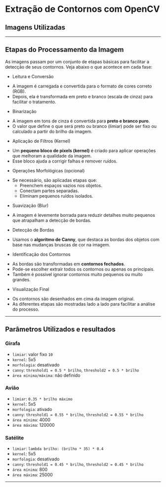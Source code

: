 # Extração de Contornos com OpenCV

## Imagens Utilizadas


---

## Etapas do Processamento da Imagem

As imagens passam por um conjunto de etapas básicas para facilitar a detecção de seus contornos. Veja abaixo o que acontece em cada fase:
* Leitura e Conversão
- A imagem é carregada e convertida para o formato de cores correto (RGB).
- Depois, ela é transformada em preto e branco (escala de cinza) para facilitar o tratamento.

* Binarização
- A imagem em tons de cinza é convertida para **preto e branco puro**.
- O valor que define o que será preto ou branco (limiar) pode ser fixo ou calculado a partir do brilho da imagem.

* Aplicação de Filtros (Kernel)
- Um **pequeno bloco de pixels (kernel)** é criado para aplicar operações que melhoram a qualidade da imagem.
- Esse bloco ajuda a corrigir falhas e remover ruídos.

* Operações Morfológicas (opcional)
- Se necessário, são aplicadas etapas que:
  - Preenchem espaços vazios nos objetos.
  - Conectam partes separadas.
  - Eliminam pequenos ruídos isolados.

* Suavização (Blur)
- A imagem é levemente borrada para reduzir detalhes muito pequenos que atrapalham a detecção de bordas.

* Detecção de Bordas
- Usamos o **algoritmo de Canny**, que destaca as bordas dos objetos com base nas mudanças bruscas de cor na imagem.

* Identificação dos Contornos
- As bordas são transformadas em **contornos fechados**.
- Pode-se escolher extrair todos os contornos ou apenas os principais.
- Também é possível ignorar contornos muito pequenos ou muito grandes.

* Visualização Final
- Os contornos são desenhados em cima da imagem original.
- As diferentes etapas são mostradas lado a lado para facilitar a análise do processo.

---

##  Parâmetros Utilizados e resultados

###  Girafa
- `limiar`: valor fixo `10`
- `kernel`: 5x5
- `morfologia`: desativado
- `canny`: `threshold1 = 0.5 * brilho`, `threshold2 = 0.5 * brilho`
- `área mínima/máxima`: não definido

###  Avião
- `limiar`: `0.35 * brilho máximo`
- `kernel`: 5x5
- `morfologia`: ativado
- `canny`: `threshold1 = 0.55 * brilho`, `threshold2 = 0.55 * brilho`
- `área mínima`: 4000
- `área máxima`: 120000

###  Satélite
- `limiar`: `lambda brilho: (brilho * 35) * 0.4`
- `kernel`: 5x5
- `morfologia`: desativado
- `canny`: `threshold1 = 0.45 * brilho`, `threshold2 = 0.45 * brilho`
- `área mínima`: 800
- `área máxima`: 25000

---
